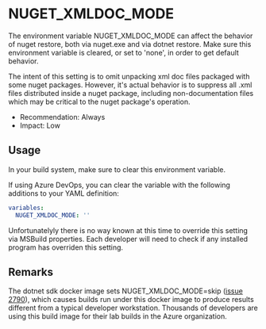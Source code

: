 # NUGET_XMLDOC_MODE

The environment variable NUGET_XMLDOC_MODE can affect the behavior of nuget restore, both via nuget.exe and via dotnet restore. Make sure this environment variable is cleared, or set to 'none', in order to get default behavior.

The intent of this setting is to omit unpacking xml doc files packaged with some nuget packages. However, it's actual behavior is to suppress all .xml files distributed inside a nuget package, including non-documentation files which may be critical to the nuget package's operation.

- Recommendation: Always
- Impact: Low

## Usage

In your build system, make sure to clear this environment variable. 

If using Azure DevOps, you can clear the variable with the following additions to your YAML definition:

```yaml
variables:
  NUGET_XMLDOC_MODE: ''
```

Unfortunatelyly there is no way known at this time to override this setting via MSBuild properties. Each developer will need to check if any installed program has overriden this setting.

## Remarks

The dotnet sdk docker image sets NUGET_XMLDOC_MODE=skip ([issue 2790](https://github.com/dotnet/dotnet-docker/issues/2790)), which causes builds run under this docker image to produce results different from a typical developer workstation. Thousands of developers are using this build image for their lab builds in the Azure organization.


